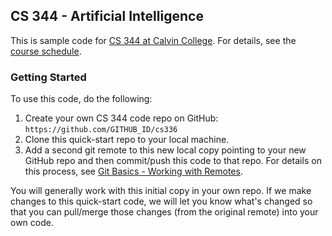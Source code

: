 ## CS 344 - Artificial Intelligence

This is sample code for
[CS 344 at Calvin College](https://cs.calvin.edu/courses/cs/344/kvlinden).
For details, see the
[course schedule](https://cs.calvin.edu/courses/cs/336/kvlinden/schedule.html).

### Getting Started

To use this code, do the following:
1. Create your own CS 344 code repo on GitHub:
`https://github.com/GITHUB_ID/cs336`
2. Clone this quick-start repo to your local machine.
3. Add a second git remote to this new local copy pointing to your new
GitHub repo and then commit/push this code to that repo.
For details on this process, see
[Git Basics - Working with Remotes](https://git-scm.com/book/en/v2/Git-Basics-Working-with-Remotes).

You will generally work with this initial copy in your own repo.
If we make changes to this quick-start code, we will let you know what's
changed so that you can pull/merge those changes (from the original remote)
into your own code.